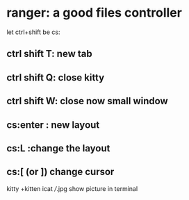 # ranger: a good files controller 
let ctrl+shift be cs:
## ctrl shift T: new tab
## ctrl shift Q: close kitty
## ctrl shift W: close now small window
## cs:enter : new layout
## cs:L :change the layout
## cs:[ (or ]) change cursor

kitty +kitten icat */*.jpg show picture in terminal


